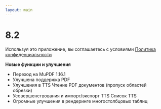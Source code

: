 ```yaml
---
layout: main
---
```


# 8.2

Используя это приложение, вы соглашаетесь с условиями [Политика конфиденциальности](/wiki/PrivacyPolicy/ru)

**Новые функции и улучшения**

* Переход на MuPDF 1.16.1
* Улучшена поддержка PDF
* Улучшения в TTS Чтение PDF документов (пропуск областей обрезки)
* Усовершенствования и импорт/экспорт TTS Список TTS
* Огромные улучшения в рендеринге многостолбцовых таблиц
